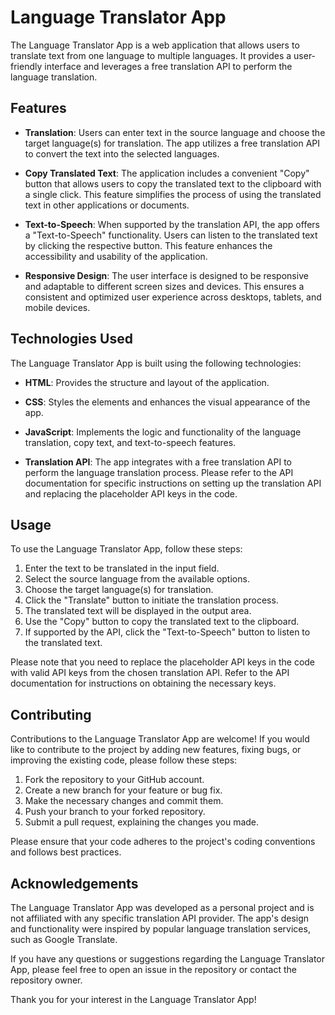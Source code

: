 # Language Translator App

The Language Translator App is a web application that allows users to translate text from one language to multiple languages. It provides a user-friendly interface and leverages a free translation API to perform the language translation.

## Features

- **Translation**: Users can enter text in the source language and choose the target language(s) for translation. The app utilizes a free translation API to convert the text into the selected languages.

- **Copy Translated Text**: The application includes a convenient "Copy" button that allows users to copy the translated text to the clipboard with a single click. This feature simplifies the process of using the translated text in other applications or documents.

- **Text-to-Speech**: When supported by the translation API, the app offers a "Text-to-Speech" functionality. Users can listen to the translated text by clicking the respective button. This feature enhances the accessibility and usability of the application.

- **Responsive Design**: The user interface is designed to be responsive and adaptable to different screen sizes and devices. This ensures a consistent and optimized user experience across desktops, tablets, and mobile devices.

## Technologies Used

The Language Translator App is built using the following technologies:

- **HTML**: Provides the structure and layout of the application.

- **CSS**: Styles the elements and enhances the visual appearance of the app.

- **JavaScript**: Implements the logic and functionality of the language translation, copy text, and text-to-speech features.

- **Translation API**: The app integrates with a free translation API to perform the language translation process. Please refer to the API documentation for specific instructions on setting up the translation API and replacing the placeholder API keys in the code.

## Usage

To use the Language Translator App, follow these steps:

1. Enter the text to be translated in the input field.
2. Select the source language from the available options.
3. Choose the target language(s) for translation.
4. Click the "Translate" button to initiate the translation process.
5. The translated text will be displayed in the output area.
6. Use the "Copy" button to copy the translated text to the clipboard.
7. If supported by the API, click the "Text-to-Speech" button to listen to the translated text.

Please note that you need to replace the placeholder API keys in the code with valid API keys from the chosen translation API. Refer to the API documentation for instructions on obtaining the necessary keys.

## Contributing

Contributions to the Language Translator App are welcome! If you would like to contribute to the project by adding new features, fixing bugs, or improving the existing code, please follow these steps:

1. Fork the repository to your GitHub account.
2. Create a new branch for your feature or bug fix.
3. Make the necessary changes and commit them.
4. Push your branch to your forked repository.
5. Submit a pull request, explaining the changes you made.

Please ensure that your code adheres to the project's coding conventions and follows best practices.



## Acknowledgements

The Language Translator App was developed as a personal project and is not affiliated with any specific translation API provider. The app's design and functionality were inspired by popular language translation services, such as Google Translate.

If you have any questions or suggestions regarding the Language Translator App, please feel free to open an issue in the repository or contact the repository owner.

Thank you for your interest in the Language Translator App!
